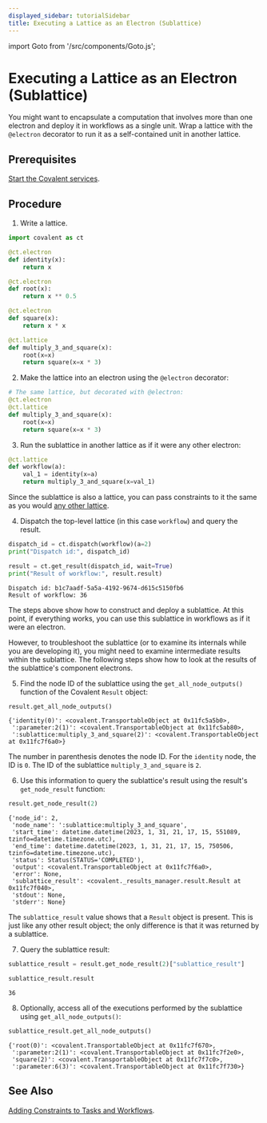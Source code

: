 ```yaml
---
displayed_sidebar: tutorialSidebar
title: Executing a Lattice as an Electron (Sublattice)
---
```


import Goto from '/src/components/Goto.js';

# Executing a Lattice as an Electron (Sublattice) <Goto link="https://github.com/AgnostiqHQ/covalent/blob/develop/doc/source/how_to/execution/execute_sublattice.ipynb" />

You might want to encapsulate a computation that involves more than one electron and deploy it in workflows as a single unit. Wrap a lattice with the `@electron` decorator to run it as a self-contained unit in another lattice.

## Prerequisites

[Start the Covalent services](/docs/user-documentation/how-to/execution/covalent-cli).

## Procedure

1. Write a lattice.

```python
import covalent as ct

@ct.electron
def identity(x):
    return x

@ct.electron
def root(x):
    return x ** 0.5

@ct.electron
def square(x):
    return x * x

@ct.lattice
def multiply_3_and_square(x):
    root(x=x)
    return square(x=x * 3)
```

2. Make the lattice into an electron using the `@electron` decorator:

```python
# The same lattice, but decorated with @electron:
@ct.electron
@ct.lattice
def multiply_3_and_square(x):
    root(x=x)
    return square(x=x * 3)
```

3. Run the sublattice in another lattice as if it were any other electron:

```python
@ct.lattice
def workflow(a):
    val_1 = identity(x=a)
    return multiply_3_and_square(x=val_1)
```

Since the sublattice is also a lattice, you can pass constraints to it the same as you would [any other lattice](/docs/user-documentation/how-to/add-constraints-to-lattice).

4. Dispatch the top-level lattice (in this case `workflow`) and query the result.

```python
dispatch_id = ct.dispatch(workflow)(a=2)
print("Dispatch id:", dispatch_id)

result = ct.get_result(dispatch_id, wait=True)
print("Result of workflow:", result.result)
```

    Dispatch id: b1c7aadf-5a5a-4192-9674-d615c5150fb6
    Result of workflow: 36

The steps above show how to construct and deploy a sublattice. At this point, if everything works, you can use this sublattice in workflows as if it were an electron.

However, to troubleshoot the sublattice (or to examine its internals while you are developing it), you might need to examine intermediate results within the sublattice. The following steps show how to look at the results of the sublattice's component electrons.

5. Find the node ID of the sublattice using the `get_all_node_outputs()` function of the Covalent `Result` object:

```python
result.get_all_node_outputs()
```

    {'identity(0)': <covalent.TransportableObject at 0x11fc5a5b0>,
     ':parameter:2(1)': <covalent.TransportableObject at 0x11fc5ab80>,
     ':sublattice:multiply_3_and_square(2)': <covalent.TransportableObject at 0x11fc7f6a0>}

The number in parenthesis denotes the node ID. For the `identity` node, the ID is `0`. The ID of the sublattice `multiply_3_and_square` is `2`.

6. Use this information to query the sublattice's result using the result's `get_node_result` function:

```python
result.get_node_result(2)
```

    {'node_id': 2,
     'node_name': ':sublattice:multiply_3_and_square',
     'start_time': datetime.datetime(2023, 1, 31, 21, 17, 15, 551089, tzinfo=datetime.timezone.utc),
     'end_time': datetime.datetime(2023, 1, 31, 21, 17, 15, 750506, tzinfo=datetime.timezone.utc),
     'status': Status(STATUS='COMPLETED'),
     'output': <covalent.TransportableObject at 0x11fc7f6a0>,
     'error': None,
     'sublattice_result': <covalent._results_manager.result.Result at 0x11fc7f040>,
     'stdout': None,
     'stderr': None}

The `sublattice_result` value shows that a `Result` object is present. This is just like any other result object; the only difference is that it was returned by a sublattice.

7. Query the sublattice result:

```python
sublattice_result = result.get_node_result(2)["sublattice_result"]

sublattice_result.result
```

    36

8. Optionally, access all of the executions performed by the sublattice using `get_all_node_outputs()`:

```python
sublattice_result.get_all_node_outputs()
```

    {'root(0)': <covalent.TransportableObject at 0x11fc7f670>,
     ':parameter:2(1)': <covalent.TransportableObject at 0x11fc7f2e0>,
     'square(2)': <covalent.TransportableObject at 0x11fc7f7c0>,
     ':parameter:6(3)': <covalent.TransportableObject at 0x11fc7f730>}

## See Also

[Adding Constraints to Tasks and Workflows](/docs/user-documentation/how-to/add-constraints-to-lattice).

